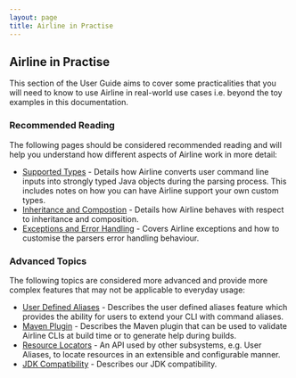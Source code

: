 ```yaml
---
layout: page
title: Airline in Practise
---
```


## Airline in Practise

This section of the User Guide aims to cover some practicalities that you will need to know to use Airline in real-world use cases i.e. beyond the toy examples in this documentation.

### Recommended Reading

The following pages should be considered recommended reading and will help you understand how different aspects of Airline work in more detail:

- [Supported Types](types.html) - Details how Airline converts user command line inputs into strongly typed Java objects during the parsing process.  This includes notes on how you can have Airline support your own custom types.
- [Inheritance and Compostion](oop.html) - Details how Airline behaves with respect to inheritance and composition.
- [Exceptions and Error Handling](exceptions.html) - Covers Airline exceptions and how to customise the parsers error handling behaviour.

### Advanced Topics

The following topics are considered more advanced and provide more complex features that may not be applicable to everyday usage:

- [User Defined Aliases](aliases.html) - Describes the user defined aliases feature which provides the ability for users to extend your CLI with command aliases.
- [Maven Plugin](maven-plugin.html) - Describes the Maven plugin that can be used to validate Airline CLIs at build time or to generate help during builds.
- [Resource Locators](resource-locators.html) - An API used by other subsystems, e.g. User Aliases, to locate resources in an extensible and configurable manner.
- [JDK Compatibility](jdk.html) - Describes our JDK compatibility.